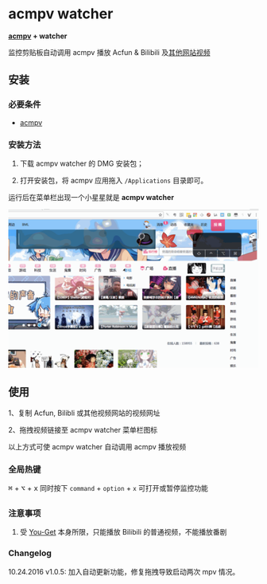 # acmpv watcher

__[acmpv](https://github.com/Vayn/acmpv) + watcher__

监控剪贴板自动调用 acmpv 播放 Acfun & Bilibili 及[其他网站视频](https://github.com/soimort/you-get#supported-sites)

## 安装

### 必要条件

* [acmpv](https://github.com/Vayn/acmpv)

### 安装方法

1) 下载 acmpv watcher 的 DMG 安装包；

2) 打开安装包，将 acmpv 应用拖入 `/Applications` 目录即可。

运行后在菜单栏出现一个小星星就是 __acmpv watcher__

![screenshot](screenshot.gif)

## 使用

1、复制 Acfun, Bilibli 或其他视频网站的视频网址

2、拖拽视频链接至 acmpv watcher 菜单栏图标

以上方式可使 acmpv watcher 自动调用 acmpv 播放视频

### 全局热键

<kbd>⌘</kbd> + <kbd>⌥</kbd> + <kbd>x</kbd> 同时按下 `command` + `option` + `x` 可打开或暂停监控功能

### 注意事项

1. 受 [You-Get](https://github.com/soimort/you-get) 本身所限，只能播放 Bilibili 的普通视频，不能播放番剧


### Changelog

10.24.2016 v1.0.5: 加入自动更新功能，修复拖拽导致启动两次 mpv 情况。
